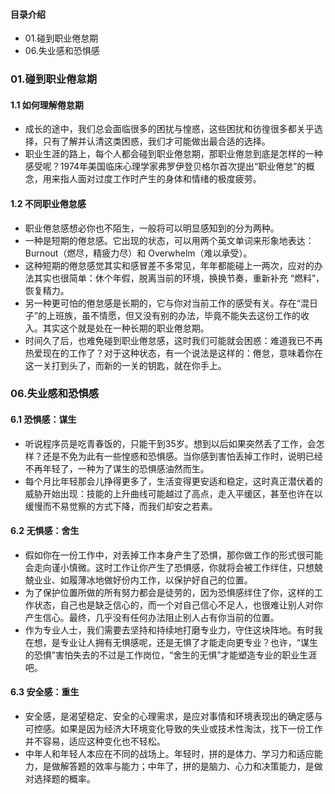 #### 目录介绍
- 01.碰到职业倦怠期
- 06.失业感和恐惧感


### 01.碰到职业倦怠期
#### 1.1 如何理解倦怠期
- 成长的途中，我们总会面临很多的困扰与惶惑，这些困扰和彷徨很多都关乎选择，只有了解并认清这类困惑，我们才可能做出最合适的选择。
- 职业生涯的路上，每个人都会碰到职业倦怠期，那职业倦怠到底是怎样的一种感受呢？1974年美国临床心理学家弗罗伊登贝格尔首次提出“职业倦怠”的概念，用来指人面对过度工作时产生的身体和情绪的极度疲劳。


#### 1.2 不同职业倦怠感
- 职业倦怠感想必你也不陌生，一般将可以明显感知到的分为两种。
- 一种是短期的倦怠感。它出现的状态，可以用两个英文单词来形象地表达：Burnout（燃尽，精疲力尽）和 Overwhelm（难以承受）。
- 这种短期的倦怠感觉其实和感冒差不多常见，年年都能碰上一两次，应对的办法其实也很简单：休个年假，脱离当前的环境，换换节奏，重新补充 “燃料”，恢复精力。
- 另一种更可怕的倦怠感是长期的，它与你对当前工作的感受有关。存在“混日子”的上班族，虽不情愿，但又没有别的办法，毕竟不能失去这份工作的收入。其实这个就是处在一种长期的职业倦怠期。
- 时间久了后，也难免碰到职业倦怠感，这时我们可能就会困惑：难道我已不再热爱现在的工作了？对于这种状态，有一个说法是这样的：倦怠，意味着你在这一关打到头了，而新的一关的钥匙，就在你手上。



### 06.失业感和恐惧感
#### 6.1 恐惧感：谋生
- 听说程序员是吃青春饭的，只能干到35岁。想到以后如果突然丢了工作，会怎样？还是不免为此有一些惶惑和恐惧感。当你感到害怕丢掉工作时，说明已经不再年轻了，一种为了谋生的恐惧感油然而生。
- 每个月比年轻那会儿挣得更多了，生活变得更安适和稳定，这时真正潜伏着的威胁开始出现：技能的上升曲线可能越过了高点，走入平缓区，甚至也许在以缓慢而不易觉察的方式下降，而我们却安之若素。


#### 6.2 无惧感：舍生
- 假如你在一份工作中，对丢掉工作本身产生了恐惧，那你做工作的形式很可能会走向谨小慎微。这时工作让你产生了恐惧感，你就将会被工作绊住，只想兢兢业业、如履薄冰地做好份内工作，以保护好自己的位置。
- 为了保护位置所做的所有努力都会是徒劳的，因为恐惧感绊住了你，这样的工作状态，自己也是缺乏信心的，而一个对自己信心不足人，也很难让别人对你产生信心。最终，几乎没有任何办法阻止别人占有你当前的位置。
- 作为专业人士，我们需要去坚持和持续地打磨专业力，守住这块阵地。有时我在想，是专业让人拥有无惧感呢，还是无惧了才能走向更专业？也许，“谋生的恐惧”害怕失去的不过是工作岗位，“舍生的无惧”才能塑造专业的职业生涯吧。


#### 6.3 安全感：重生
- 安全感，是渴望稳定、安全的心理需求，是应对事情和环境表现出的确定感与可控感。如果是因为经济大环境变化导致的失业或技术性淘汰，找下一份工作并不容易，适应这种变化也不轻松。
- 中年人和年轻人本应在不同的战场上。年轻时，拼的是体力、学习力和适应能力，是做解答题的效率与能力；中年了，拼的是脑力、心力和决策能力，是做对选择题的概率。







